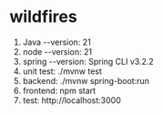 # wildfires
1. Java --version: 21 
2. node --version: 21
3. spring --version: Spring CLI v3.2.2 
4. unit test: ./mvnw test
5. backend: ./mvnw spring-boot:run
6. frontend: npm start
7. test: http://localhost:3000

